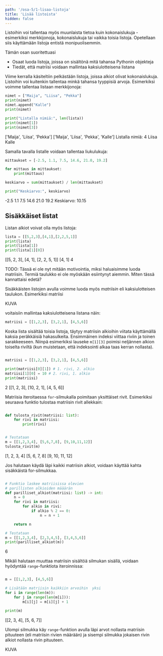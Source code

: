 ```yaml
---
path: '/osa-5/1-lisaa-listoja'
title: 'Lisää listoista'
hidden: false
---
```



<text-box variant='learningObjectives' name='Oppimistavoitteet'>

Listoihin voi tallentaa myös muunlaista tietoa kuin kokonaislukuja - esimerkiksi merkkijonoja, kokonaislukuja tai vaikka toisia listoja. Opetellaan siis käyttämään listoja entistä monipuolisemmin.

Tämän osan suoritettuasi

- Osaat luoda listoja, joissa on sisältönä mitä tahansa Pythonin objekteja
- Tiedät, että matriisi voidaan mallintaa kaksiulotteisena listana

</text-box>

Viime kerralla käsiteltiin pelkästään listoja, joissa alkiot olivat kokonaislukuja. Listoihin voi kuitenkin tallentaa minkä tahansa tyyppisiä arvoja. Esimerkiksi voimme tallentaa listaan merkkijonoja:

```python
nimet = ["Maija", "Liisa", "Pekka"]
print(nimet)
nimet.append("Kalle")
print(nimet)

print("Listalla nimiä:", len(lista))
print(nimet[1])
print(nimet[3])
```

<sample-output>

['Maija', 'Liisa', 'Pekka']
['Maija', 'Liisa', 'Pekka', 'Kalle']
Listalla nimiä: 4
Liisa
Kalle

</sample-output>

Samalla tavalla listalle voidaan tallentaa liukulukuja:

```python
mittaukset = [-2.5, 1.1, 7.5, 14.6, 21.0, 19.2]

for mittaus in mittaukset:
    print(mittaus)

keskiarvo = sum(mittaukset) / len(mittaukset)

print("Keskiarvo:", keskiarvo)
```

<sample-output>

-2.5
1.1
7.5
14.6
21.0
19.2
Keskiarvo: 10.15

</sample-output>


## Sisäkkäiset listat

Listan alkiot voivat olla myös listoja:

```python
lista = [[5,2,3],[4,1],[2,2,5,1]]
print(lista)
print(lista[1])
print(lista[1][0])
```
<sample-output>

[[5, 2, 3], [4, 1], [2, 2, 5, 1]]
[4, 1]
4

</sample-output>

TODO: Tässä ei ole nyt mitään motivointia, miksi haluaisimme luoda matriisin.
Termiä taulukko ei ole myöskään esiintynyt aiemmin. Miten tässä kannattaisi edetä?

Sisäkkäisten listojen avulla voimme luoda myös _matriisin_ eli kaksiulotteisen taulukon.
Esimerkiksi matriisi

KUVA

voitaisiin mallintaa kaksiulotteisena listana näin:

```python
matriisi = [[1,2,3], [3,2,1], [4,5,6]]
```

Koska lista sisältää toisia listoja, täytyy matriisin alkioihin viitata käyttämällä kaksia peräkkäisiä hakasulkeita. Ensimmäinen indeksi viittaa riviin ja toinen sarakkeeseen. Niinpä esimerkiksi lauseke `m[1][3]` poimisi neljännen alkion toiselta riviltä (kun muistetaan, että indeksointi alkaa taas kerran nollasta).

```python

matriisi = [[1,2,3], [3,2,1], [4,5,6]]

print(matriisi[0][1]) # 1. rivi, 2. alkio
matriisi[1][0] = 10 # 2. rivi, 1. alkio
print(matriisi)

```

<sample-output>

2
[[1, 2, 3], [10, 2, 1], [4, 5, 6]]

</sample-output>

Matriisia iteroitaessa `for`-silmukalla poimitaan yksittäiset rivit. Esimerkiksi seuraava funktio tulostaa matriisin rivit allekkain:

```python

def tulosta_rivit(matriisi: list):
    for rivi in matriisi:
        print(rivi)


# Testataan
m = [[1,2,3,4], [5,6,7,8], [9,10,11,12]]
tulosta_rivit(m)

```

<sample-output>

[1, 2, 3, 4]
[5, 6, 7, 8]
[9, 10, 11, 12]

</sample-output>

Jos halutaan käydä läpi kaikki matriisin alkiot, voidaan käyttää kahta sisäkkäistä for-silmukkaa.

```python

# Funktio laskee matriisissa olevien
# parillisten alkioiden määärän
def parilliset_alkiot(matriisi: list) -> int:
    n = 0
    for rivi in matriisi:
        for alkio in rivi:
            if alkio % 2 == 0:
                n = n + 1

    return n

# Testataan
m = [[1,2,3,4], [2,3,4,5], [3,4,5,6]]
print(parilliset_alkiot(m))

```

<sample-output>

6

</sample-output>

Mikäli halutaan muuttaa matriisin sisältöä silmukan sisällä, voidaan hyödyntää `range`-funktiota iteroinnissa:

```python

m = [[1,2,3], [4,5,6]]

# Lisätään matriisin kaikkiin arvoihin  yksi
for i in range(len(m)):
    for j in range(len(m[i])):
        m[i][j] = m[i][j] + 1

print(m)

```

<sample-output>

[[2, 3, 4], [5, 6, 7]]

</sample-output>

Ulompi silmukka käy `range`-funktion avulla läpi arvot nollasta matriisin pituuteen (eli matriisin rivien määrään) ja sisempi silmukka jokaisen rivin alkiot nollasta rivin pituuteen.

KUVA



